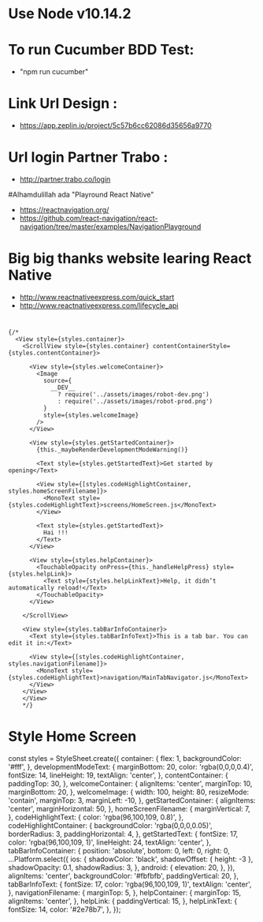 # Use Node v10.14.2

# To run Cucumber BDD Test: 
* "npm run cucumber"

# Link Url Design :
* https://app.zeplin.io/project/5c57b6cc62086d35656a9770

# Url login Partner Trabo : 
* http://partner.trabo.co/login


#Alhamdulillah ada "Playround React Native"
* https://reactnavigation.org/
* https://github.com/react-navigation/react-navigation/tree/master/examples/NavigationPlayground

# Big big thanks website learing React Native
* http://www.reactnativeexpress.com/quick_start
* http://www.reactnativeexpress.com/lifecycle_api

#

    {/* 
      <View style={styles.container}>
        <ScrollView style={styles.container} contentContainerStyle={styles.contentContainer}>
          
          <View style={styles.welcomeContainer}>
            <Image
              source={
                __DEV__
                  ? require('../assets/images/robot-dev.png')
                  : require('../assets/images/robot-prod.png')
              }
              style={styles.welcomeImage}
            />
          </View>

          <View style={styles.getStartedContainer}>
            {this._maybeRenderDevelopmentModeWarning()}

            <Text style={styles.getStartedText}>Get started by opening</Text>

            <View style={[styles.codeHighlightContainer, styles.homeScreenFilename]}>
              <MonoText style={styles.codeHighlightText}>screens/HomeScreen.js</MonoText>
            </View>

            <Text style={styles.getStartedText}>
              Hai !!!
            </Text>
          </View>

          <View style={styles.helpContainer}>
            <TouchableOpacity onPress={this._handleHelpPress} style={styles.helpLink}>
              <Text style={styles.helpLinkText}>Help, it didn’t automatically reload!</Text>
            </TouchableOpacity>
          </View>

        </ScrollView>

        <View style={styles.tabBarInfoContainer}>
          <Text style={styles.tabBarInfoText}>This is a tab bar. You can edit it in:</Text>

          <View style={[styles.codeHighlightContainer, styles.navigationFilename]}>
            <MonoText style={styles.codeHighlightText}>navigation/MainTabNavigator.js</MonoText>
          </View>
        </View>
        </View>
        */} 

# Style Home Screen

  const styles = StyleSheet.create({
    container: {
      flex: 1,
      backgroundColor: '#fff',
    },
    developmentModeText: {
      marginBottom: 20,
      color: 'rgba(0,0,0,0.4)',
      fontSize: 14,
      lineHeight: 19,
      textAlign: 'center',
    },
    contentContainer: {
      paddingTop: 30,
    },
    welcomeContainer: {
      alignItems: 'center',
      marginTop: 10,
      marginBottom: 20,
    },
    welcomeImage: {
      width: 100,
      height: 80,
      resizeMode: 'contain',
      marginTop: 3,
      marginLeft: -10,
    },
    getStartedContainer: {
      alignItems: 'center',
      marginHorizontal: 50,
    },
    homeScreenFilename: {
      marginVertical: 7,
    },
    codeHighlightText: {
      color: 'rgba(96,100,109, 0.8)',
    },
    codeHighlightContainer: {
      backgroundColor: 'rgba(0,0,0,0.05)',
      borderRadius: 3,
      paddingHorizontal: 4,
    },
    getStartedText: {
      fontSize: 17,
      color: 'rgba(96,100,109, 1)',
      lineHeight: 24,
      textAlign: 'center',
    },
    tabBarInfoContainer: {
      position: 'absolute',
      bottom: 0,
      left: 0,
      right: 0,
      ...Platform.select({
        ios: {
          shadowColor: 'black',
          shadowOffset: { height: -3 },
          shadowOpacity: 0.1,
          shadowRadius: 3,
        },
        android: {
          elevation: 20,
        },
      }),
      alignItems: 'center',
      backgroundColor: '#fbfbfb',
      paddingVertical: 20,
    },
    tabBarInfoText: {
      fontSize: 17,
      color: 'rgba(96,100,109, 1)',
      textAlign: 'center',
    },
    navigationFilename: {
      marginTop: 5,
    },
    helpContainer: {
      marginTop: 15,
      alignItems: 'center',
    },
    helpLink: {
      paddingVertical: 15,
    },
    helpLinkText: {
      fontSize: 14,
      color: '#2e78b7',
    },
  });

